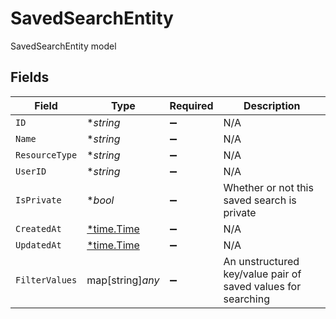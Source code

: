# SavedSearchEntity

SavedSearchEntity model


## Fields

| Field                                                        | Type                                                         | Required                                                     | Description                                                  |
| ------------------------------------------------------------ | ------------------------------------------------------------ | ------------------------------------------------------------ | ------------------------------------------------------------ |
| `ID`                                                         | **string*                                                    | :heavy_minus_sign:                                           | N/A                                                          |
| `Name`                                                       | **string*                                                    | :heavy_minus_sign:                                           | N/A                                                          |
| `ResourceType`                                               | **string*                                                    | :heavy_minus_sign:                                           | N/A                                                          |
| `UserID`                                                     | **string*                                                    | :heavy_minus_sign:                                           | N/A                                                          |
| `IsPrivate`                                                  | **bool*                                                      | :heavy_minus_sign:                                           | Whether or not this saved search is private                  |
| `CreatedAt`                                                  | [*time.Time](https://pkg.go.dev/time#Time)                   | :heavy_minus_sign:                                           | N/A                                                          |
| `UpdatedAt`                                                  | [*time.Time](https://pkg.go.dev/time#Time)                   | :heavy_minus_sign:                                           | N/A                                                          |
| `FilterValues`                                               | map[string]*any*                                             | :heavy_minus_sign:                                           | An unstructured key/value pair of saved values for searching |